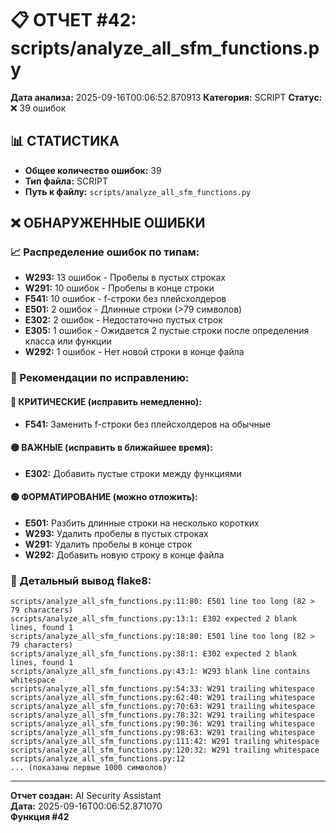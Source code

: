 # 📋 ОТЧЕТ #42: scripts/analyze_all_sfm_functions.py

**Дата анализа:** 2025-09-16T00:06:52.870913
**Категория:** SCRIPT
**Статус:** ❌ 39 ошибок

## 📊 СТАТИСТИКА

- **Общее количество ошибок:** 39
- **Тип файла:** SCRIPT
- **Путь к файлу:** `scripts/analyze_all_sfm_functions.py`

## ❌ ОБНАРУЖЕННЫЕ ОШИБКИ

### 📈 Распределение ошибок по типам:

- **W293:** 13 ошибок - Пробелы в пустых строках
- **W291:** 10 ошибок - Пробелы в конце строки
- **F541:** 10 ошибок - f-строки без плейсхолдеров
- **E501:** 2 ошибок - Длинные строки (>79 символов)
- **E302:** 2 ошибок - Недостаточно пустых строк
- **E305:** 1 ошибок - Ожидается 2 пустые строки после определения класса или функции
- **W292:** 1 ошибок - Нет новой строки в конце файла

### 🎯 Рекомендации по исправлению:

#### 🔴 КРИТИЧЕСКИЕ (исправить немедленно):
- **F541:** Заменить f-строки без плейсхолдеров на обычные

#### 🟡 ВАЖНЫЕ (исправить в ближайшее время):
- **E302:** Добавить пустые строки между функциями

#### 🟢 ФОРМАТИРОВАНИЕ (можно отложить):
- **E501:** Разбить длинные строки на несколько коротких
- **W293:** Удалить пробелы в пустых строках
- **W291:** Удалить пробелы в конце строк
- **W292:** Добавить новую строку в конце файла

### 📝 Детальный вывод flake8:

```
scripts/analyze_all_sfm_functions.py:11:80: E501 line too long (82 > 79 characters)
scripts/analyze_all_sfm_functions.py:13:1: E302 expected 2 blank lines, found 1
scripts/analyze_all_sfm_functions.py:18:80: E501 line too long (82 > 79 characters)
scripts/analyze_all_sfm_functions.py:38:1: E302 expected 2 blank lines, found 1
scripts/analyze_all_sfm_functions.py:43:1: W293 blank line contains whitespace
scripts/analyze_all_sfm_functions.py:54:33: W291 trailing whitespace
scripts/analyze_all_sfm_functions.py:62:40: W291 trailing whitespace
scripts/analyze_all_sfm_functions.py:70:63: W291 trailing whitespace
scripts/analyze_all_sfm_functions.py:78:32: W291 trailing whitespace
scripts/analyze_all_sfm_functions.py:90:36: W291 trailing whitespace
scripts/analyze_all_sfm_functions.py:98:63: W291 trailing whitespace
scripts/analyze_all_sfm_functions.py:111:42: W291 trailing whitespace
scripts/analyze_all_sfm_functions.py:120:32: W291 trailing whitespace
scripts/analyze_all_sfm_functions.py:12
... (показаны первые 1000 символов)
```

---
**Отчет создан:** AI Security Assistant  
**Дата:** 2025-09-16T00:06:52.871070  
**Функция #42**
